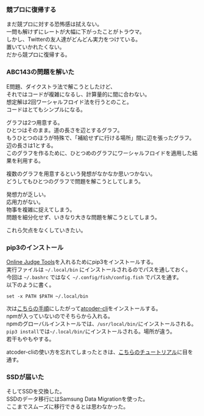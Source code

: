 ### 競プロに復帰する

まだ競プロに対する恐怖感は拭えない。  
一問も解けずにレートが大幅に下がったことがトラウマ。  
しかし、Twitterの友人達がどんどん実力をつけている。  
置いていかれたくない。  
だから競プロに復帰する。  

### ABC143の問題を解いた

E問題、ダイクストラ法で解こうとしたけど、  
それではコードが複雑になるし、計算量的に間に合わない。  
想定解は2回ワーシャルフロイド法を行うとのこと。  
コードはとてもシンプルになる。  

グラフは2つ用意する。  
ひとつはそのまま。道の長さを辺とするグラフ。  
もうひとつのほうが特殊で、「補給せずに行ける場所」間に辺を張ったグラフ。  
辺の長さは1とする。  
このグラフを作るために、ひとつめのグラフにワーシャルフロイドを適用した結果を利用する。  

複数のグラフを用意するという発想がなかなか思いつかない。  
どうしてもひとつのグラフで問題を解こうとしてしまう。  

発想力が乏しい。  
応用力がない。  
物事を複雑に捉えてしまう。  
問題を細分化せず、いきなり大きな問題を解こうとしてしまう。

これら欠点をなくしていきたい。

### pip3のインストール

[Online Judge Tools](https://github.com/kmyk/online-judge-tools)を入れるためにpip3をインストールする。  
実行ファイルは `~/.local/bin` にインストールされるのでパスを通しておく。  
今回は `~/.bashrc` ではなく `~/.config/fish/config.fish` でパスを通す。  
以下のように書く。

```fish
set -x PATH $PATH ~/.local/bin
```

次は[こちらの手順](http://tatamo.81.la/blog/2018/12/07/atcoder-cli-tutorial/)にしたがって[atcoder-cli](https://github.com/Tatamo/atcoder-cli)をインストールする。  
npmが入っていないのでそちらから入れる。  
npmのグローバルインストールでは、`/usr/local/bin/`にインストールされる。  
`pip3 install`では`~/.local/bin/`にインストールされる。場所が違う。  
若干もやもやする。

atcoder-cliの使い方を忘れてしまったときは、[こちらのチュートリアル](http://tatamo.81.la/blog/2018/12/07/atcoder-cli-tutorial/)に目を通す。

### SSDが届いた

そしてSSDを交換した。  
SSDのデータ移行にはSamsung Data Migrationを使った。  
ここまでスムーズに移行できるとは思わなかった。
